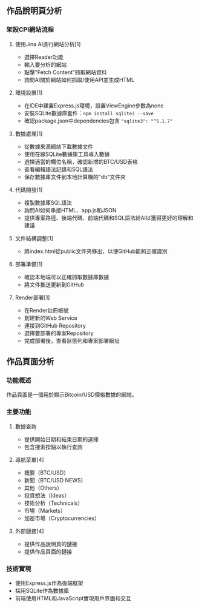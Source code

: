 ## 作品說明頁分析

### 架設CPI網站流程

1. 使用Jina AI進行網站分析[1]
   - 選擇Reader功能
   - 輸入要分析的網站
   - 點擊"Fetch Content"抓取網站資料
   - 詢問AI關於網站如何抓取/使用API並生成HTML

2. 環境設置[1]
   - 在IDE中建置Express.js環境，設置ViewEngine參數為none
   - 安裝SQLite數據庫套件：`npm install sqlite3 --save`
   - 確認package.json中dependencies包含 `"sqlite3": "^5.1.7"`

3. 數據處理[1]
   - 從數據來源網站下載數據文件
   - 使用在線SQLite數據庫工具導入數據
   - 選擇適當的欄位名稱，確認新增的BTC/USD表格
   - 查看編輯語法記錄和SQL語法
   - 保存數據庫文件到本地計算機的"db"文件夾

4. 代碼開發[1]
   - 複製數據庫SQL語法
   - 詢問AI如何串接HTML、app.js和JSON
   - 提供專案路徑、後端代碼、前端代碼和SQL語法給AI以獲得更好的理解和建議

5. 文件結構調整[1]
   - 將index.html從public文件夾移出，以便GitHub能夠正確識別

6. 部署準備[1]
   - 確認本地端可以正確抓取數據庫數據
   - 將文件推送更新到GitHub

7. Render部署[1]
   - 在Render註冊帳號
   - 創建新的Web Service
   - 連接到GitHub Repository
   - 選擇要部署的專案Repository
   - 完成部署後，查看狀態列和專案部署網址

## 作品頁面分析

### 功能概述

作品頁面是一個用於顯示Bitcoin/USD價格數據的網站。

### 主要功能

1. 數據查詢
   - 提供開始日期和結束日期的選擇
   - 包含搜索按鈕以執行查詢

2. 導航菜單[4]
   - 概要（BTC/USD）
   - 新聞（BTC/USD NEWS）
   - 其他（Others）
   - 投資想法（Ideas）
   - 技術分析（Technicals）
   - 市場（Markets）
   - 加密市場（Cryptocurrencies）

3. 外部鏈接[4]
   - 提供作品說明頁的鏈接
   - 提供作品頁面的鏈接

### 技術實現

- 使用Express.js作為後端框架
- 採用SQLite作為數據庫
- 前端使用HTML和JavaScript實現用戶界面和交互

